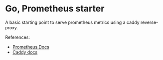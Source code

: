 # Go, Prometheus starter

A basic starting point to serve prometheus metrics using a caddy reverse-proxy.

References:

- [Prometheus Docs](https://prometheus.io/docs/introduction/overview/)
- [Caddy docs](https://caddyserver.com/docs/metrics)
